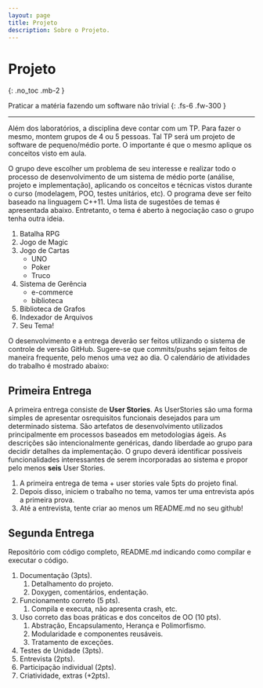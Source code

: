 ```yaml
---
layout: page
title: Projeto
description: Sobre o Projeto.
---
```


# Projeto

{: .no_toc .mb-2 }

Praticar a matéria fazendo um software não trivial
{: .fs-6 .fw-300 }

---

Além dos laboratórios, a disciplina deve contar com um TP. Para fazer o mesmo,
montem grupos de 4 ou 5 pessoas. Tal TP será um projeto de software de
pequeno/médio porte. O importante é que o mesmo aplique os conceitos visto em
aula.

O grupo deve escolher um problema de seu interesse e realizar todo o processo
de desenvolvimento de um sistema de médio porte (análise, projeto e
implementação), aplicando os conceitos e técnicas vistos durante o curso
(modelagem, POO, testes unitários, etc). O programa deve ser feito baseado na
linguagem C++11. Uma lista de sugestões de temas é apresentada abaixo.
Entretanto, o tema é aberto à negociação caso o grupo tenha outra ideia.

1. Batalha RPG
1. Jogo de Magic
1. Jogo de Cartas
   - UNO
   - Poker
   - Truco
1. Sistema de Gerência
   - e-commerce
   - biblioteca
1. Biblioteca de Grafos
1. Indexador de Arquivos
1. Seu Tema!

O desenvolvimento e a entrega deverão ser feitos utilizando o sistema de
controle de versão GitHub. Sugere-se que commits/pushs sejam feitos de maneira
frequente, pelo menos uma vez ao dia. O calendário de atividades do trabalho é
mostrado abaixo:

## Primeira Entrega

A primeira entrega consiste de **User Stories**. As UserStories são  uma  forma
simples de apresentar  osrequisitos  funcionais  desejados  para um determinado
sistema. São  artefatos  de  desenvolvimento  utilizados  principalmente  em
processos baseados em metodologias ágeis. As descrições são intencionalmente
genéricas, dando liberdade ao grupo para decidir detalhes da implementação. O
grupo deverá identificar possíveis funcionalidades interessantes de serem
incorporadas ao sistema e  propor  pelo  menos  **seis**  User  Stories.

1. A primeira entrega de tema + user stories vale 5pts do projeto final.
1. Depois disso, iniciem o trabalho no tema, vamos ter uma entrevista após a primeira prova.
1. Até a entrevista, tente criar ao menos um README.md no seu github!

## Segunda Entrega

Repositório com código completo, README.md indicando como compilar e executar o
código.

1. Documentação (3pts).
   1. Detalhamento do projeto.
   1. Doxygen, comentários, endentação.
1. Funcionamento correto (5 pts).
   1. Compila e executa, não apresenta crash, etc.
1. Uso correto das boas práticas e dos conceitos de OO (10 pts).
   1. Abstração, Encapsulamento, Herança e Polimorfismo.
   1. Modularidade e componentes reusáveis.
   1. Tratamento de exceções.
1. Testes de Unidade (3pts).
1. Entrevista (2pts).
1. Participação individual (2pts).
1. Criatividade, extras (+2pts).
